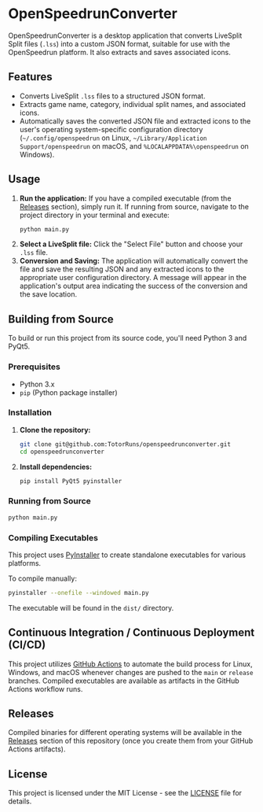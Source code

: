 # OpenSpeedrunConverter

OpenSpeedrunConverter is a desktop application that converts LiveSplit Split files (`.lss`) into a custom JSON format, suitable for use with the OpenSpeedrun platform. It also extracts and saves associated icons.

## Features

*   Converts LiveSplit `.lss` files to a structured JSON format.
*   Extracts game name, category, individual split names, and associated icons.
*   Automatically saves the converted JSON file and extracted icons to the user's operating system-specific configuration directory (`~/.config/openspeedrun` on Linux, `~/Library/Application Support/openspeedrun` on macOS, and `%LOCALAPPDATA%\openspeedrun` on Windows).

## Usage

1.  **Run the application:**
    If you have a compiled executable (from the [Releases](#releases) section), simply run it.
    If running from source, navigate to the project directory in your terminal and execute:
    ```bash
    python main.py
    ```
2.  **Select a LiveSplit file:** Click the "Select File" button and choose your `.lss` file.
3.  **Conversion and Saving:** The application will automatically convert the file and save the resulting JSON and any extracted icons to the appropriate user configuration directory. A message will appear in the application's output area indicating the success of the conversion and the save location.

## Building from Source

To build or run this project from its source code, you'll need Python 3 and PyQt5.

### Prerequisites

*   Python 3.x
*   `pip` (Python package installer)

### Installation

1.  **Clone the repository:**
    ```bash
    git clone git@github.com:TotorRuns/openspeedrunconverter.git
    cd openspeedrunconverter
    ```
2.  **Install dependencies:**
    ```bash
    pip install PyQt5 pyinstaller
    ```

### Running from Source

```bash
python main.py
```

### Compiling Executables

This project uses [PyInstaller](https://pyinstaller.org/) to create standalone executables for various platforms.

To compile manually:

```bash
pyinstaller --onefile --windowed main.py
```

The executable will be found in the `dist/` directory.

## Continuous Integration / Continuous Deployment (CI/CD)

This project utilizes [GitHub Actions](.github/workflows/build.yml) to automate the build process for Linux, Windows, and macOS whenever changes are pushed to the `main` or `release` branches. Compiled executables are available as artifacts in the GitHub Actions workflow runs.

## Releases

Compiled binaries for different operating systems will be available in the [Releases](https://github.com/TotorRuns/openspeedrunconverter/releases) section of this repository (once you create them from your GitHub Actions artifacts).

## License

This project is licensed under the MIT License - see the [LICENSE](LICENSE) file for details.